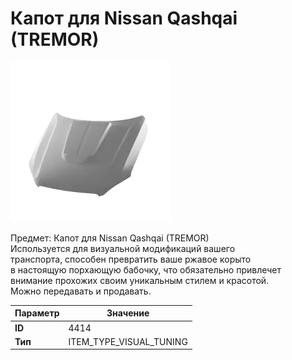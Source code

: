 # Капот для Nissan Qashqai (TREMOR)

![Item Image](../img/4414.webp?raw=true)

Предмет: Капот для Nissan Qashqai (TREMOR)<br>Используется для визуальной модификаций вашего<br>транспорта, способен превратить ваше ржавое корыто<br>в настоящую порхающую бабочку, что обязательно привлечет<br>внимание прохожих своим уникальным стилем и красотой.<br>Можно передавать и продавать.


| Параметр | Значение |
|----------|----------|
| **ID** | 4414 |
| **Тип** | ITEM_TYPE_VISUAL_TUNING |

